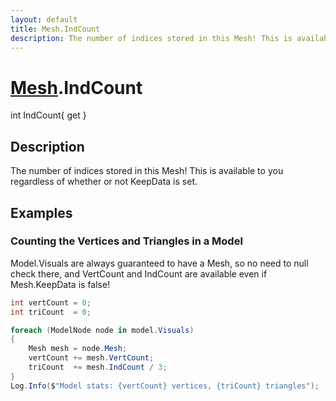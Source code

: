 ```yaml
---
layout: default
title: Mesh.IndCount
description: The number of indices stored in this Mesh! This is available to you regardless of whether or not KeepData is set.
---
```

# [Mesh]({{site.url}}/Pages/Reference/Mesh.html).IndCount

<div class='signature' markdown='1'>
int IndCount{ get }
</div>

## Description
The number of indices stored in this Mesh! This is
available to you regardless of whether or not KeepData is set.


## Examples

### Counting the Vertices and Triangles in a Model

Model.Visuals are always guaranteed to have a Mesh, so no need to
null check there, and VertCount and IndCount are available even if
Mesh.KeepData is false!
```csharp
int vertCount = 0;
int triCount  = 0;

foreach (ModelNode node in model.Visuals)
{
	Mesh mesh = node.Mesh;
	vertCount += mesh.VertCount;
	triCount  += mesh.IndCount / 3;
}
Log.Info($"Model stats: {vertCount} vertices, {triCount} triangles");
```

